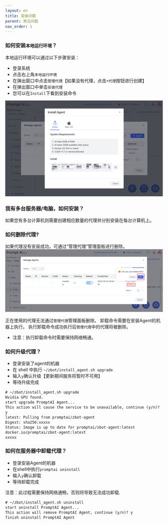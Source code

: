 ```yaml
---
layout: en
title: 安装问题
parent: 常见问题
nav_order: 1
---
```

### 如何安装`本地运行环境`？
本地运行环境可以通过以下步骤安装：
- 登录系统
- 点击右上角`本地运行环境`
- 在弹出窗口中点击`管理代理`【如果没有代理，点击`+代理`按钮进行创建】
- 在弹出窗口中单击`安装代理`
- 您可以在`Install`下看到安装命令

![01-install-questions.png](/assets/images/install_agent.jpg)

### 我有多台服务器/电脑，如何安装？
如果您有多台计算机则需要创建相应数量的代理并分别安装在每台计算机上。

### 如何删除代理?
如果代理没有安装成功，可通过“管理代理”管理面板进行删除。
![02-install-questions.png](/assets/images/delete_agent.jpg)

正在使用的代理无法通过`管理代理`管理面板删除。 卸载命令需要在安装Agent的机器上执行。 执行卸载命令成功执行后`管理代理`中的代理将被删除。
- 注意：执行卸载命令时需要保持网络畅通。

### 如何升级代理？

- 登录安装了agent的机器
- 在 shell 中执行 `~/zbot/install_agent.sh upgrade`
- 输入`y`确认升级【更新期间服务将暂时不可用】
- 等待升级完成

```shell
# ~/zbot/install_agent.sh upgrade
Nvidia GPU found.
start upgrade PromptAI Agent...
This action will cause the service to be unavailable, continue (y/n)? y
latest: Pulling from promptai/zbot-agent
Digest: sha256:xxxxx
Status: Image is up to date for promptai/zbot-agent:latest
docker.io/promptai/zbot-agent:latest
xxxxx
```

### 如何在服务器中卸载代理？

- 登录安装Agent的机器
- 在shell中执行`promptai uninstall`
- 输入`y`确认卸载
- 等待卸载完成

注意：此过程需要保持网络通畅，否则将导致无法成功卸载.

```shell
# ~/zbot/install_agent.sh uninstall
start uninstall PromptAI Agent...
This action will remove PromptAI Agent, continue (y/n)? y
finish uninstall PromptAI Agent
```
